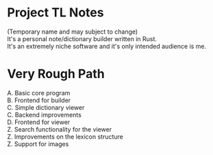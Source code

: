 # Project TL Notes
(Temporary name and may subject to change)  
It's a personal note/dictionary builder written in Rust.  
It's an extremely niche software and it's only intended audience is me.  

# Very Rough Path
A. Basic core program  
B. Frontend for builder  
C. Simple dictionary viewer  
C. Backend improvements  
D. Frontend for viewer  
Z. Search functionality for the viewer  
Z. Improvements on the lexicon structure  
Z. Support for images  

